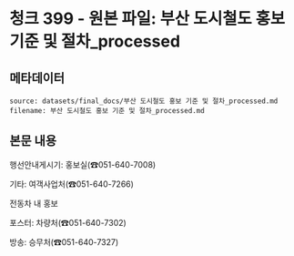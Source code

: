 # 청크 399 - 원본 파일: 부산 도시철도 홍보 기준 및 절차_processed

## 메타데이터

```
source: datasets/final_docs/부산 도시철도 홍보 기준 및 절차_processed.md
filename: 부산 도시철도 홍보 기준 및 절차_processed.md
```

## 본문 내용

행선안내게시기: 홍보실(☎051-640-7008)

기타: 여객사업처(☎051-640-7266)

전동차 내 홍보

포스터: 차량처(☎051-640-7302)

방송: 승무처(☎051-640-7327)